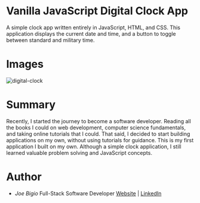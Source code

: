 # Vanilla JavaScript Digital Clock App

A simple clock app written entirely in JavaScript, HTML, and CSS. This application displays the current date and time, and a button to toggle between standard and military time.

# Images

![digital-clock](https://user-images.githubusercontent.com/43301741/99193175-404dcf80-2745-11eb-9e2d-453d397a3c2a.png)

# Summary

Recently, I started the journey to become a software developer. Reading all the books I could on web development, computer science fundamentals, and taking online tutorials that I could. That said, I decided to start building applications on my own, without using tutorials for guidance. This is my first application I built on my own. Although a simple clock application, I still learned valuable problem solving and JavaScript concepts.

# Author

- _Joe Bigio_ Full-Stack Software Developer [Website](https://joebigio.netlify.app/) | [LinkedIn](https://www.linkedin.com/in/joelbigio/)
